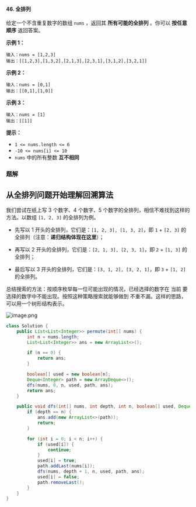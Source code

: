 #### 46. 全排列

给定一个不含重复数字的数组 `nums` ，返回其 **所有可能的全排列** 。你可以 **按任意顺序** 返回答案。

**示例 1：**

```shell
输入：nums = [1,2,3]
输出：[[1,2,3],[1,3,2],[2,1,3],[2,3,1],[3,1,2],[3,2,1]]
```

**示例 2：**

```shell
输入：nums = [0,1]
输出：[[0,1],[1,0]]
```

**示例 3：**

```shell
输入：nums = [1]
输出：[[1]]
```

**提示：**

- `1 <= nums.length <= 6`
- `-10 <= nums[i] <= 10`
- `nums` 中的所有整数 **互不相同**

### 题解

## 从全排列问题开始理解回溯算法

我们尝试在纸上写 3 个数字、4 个数字、5 个数字的全排列，相信不难找到这样的方法。以数组 `[1, 2, 3]` 的全排列为例。

- 先写以 1 开头的全排列，它们是：`[1, 2, 3], [1, 3, 2]`，即 `1` + `[2, 3]` 的全排列（注意：**递归结构体现在这里**）；

- 
  再写以 2 开头的全排列，它们是：`[2, 1, 3], [2, 3, 1]`，即 `2` + `[1, 3]` 的全排列；

- 最后写以 3 开头的全排列，它们是：`[3, 1, 2], [3, 2, 1]`，即 `3` + `[1, 2]` 的全排列。

总结搜索的方法：按顺序枚举每一位可能出现的情况，已经选择的数字在 当前 要选择的数字中不能出现。按照这种策略搜索就能够做到 不重不漏。这样的思路，可以用一个树形结构表示。

![image.png](http://gitlab.wsh-study.com/xp-study/LeeteCode/-/blob/master/回溯算法/images/全排列/1.jpg)

```java
class Solution {
    public List<List<Integer>> permute(int[] nums) {
        int n = nums.length;
        List<List<Integer>> ans = new ArrayList<>();

        if (n == 0) {
            return ans;
        }

        boolean[] used = new boolean[n];
        Deque<Integer> path = new ArrayDeque<>();
        dfs(nums, 0, n, used, path, ans);
        return ans;
    }

    public void dfs(int[] nums, int depth, int n, boolean[] used, Deque<Integer> path, List<List<Integer>> ans) {
        if (depth == n) {
            ans.add(new ArrayList<>(path));
            return;
        }

        for (int i = 0; i < n; i++) {
            if (used[i]) {
                continue;
            }
            used[i] = true;
            path.addLast(nums[i]);
            dfs(nums, depth + 1, n, used, path, ans);
            used[i] = false;
            path.removeLast();
        }
    }
}
```

